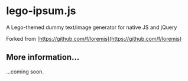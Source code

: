 # lego-ipsum.js
A Lego-themed dummy text/image generator for native JS and jQuery

Forked from [https://github.com/f/loremjs](https://github.com/f/loremjs)

## More information...

...coming soon.
